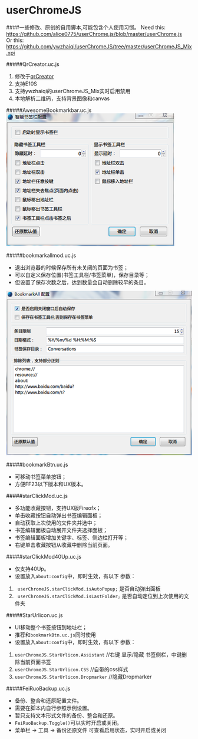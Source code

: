 userChromeJS
============
####一些修改、原创的自用脚本,可能包含个人使用习惯。
Need this:</br>
https://github.com/alice0775/userChrome.js/blob/master/userChrome.js </br>
Or this:</br>
https://github.com/ywzhaiqi/userChromeJS/tree/master/userChromeJS_Mix.xpi


#####QrCreator.uc.js
1. 修改于[qrCreator](https://raw.github.com/lastdream2013/userChrome/master/qrCreator.uc.js "qrCreator")
2. 支持E10S
3. 支持ywzhaiqi的userChromeJS_Mix实时启用禁用
3. 本地解析二维码，支持背景图像和canvas

#####AwesomeBookmarkbar.uc.js
![](Img/3.png)

#####bookmarkallmod.uc.js
- 退出浏览器的时候保存所有未关闭的页面为书签；
- 可以自定义保存位置(书签工具栏/书签菜单)，保存目录等；
- 但设置了保存次数之后，达到数量会自动删除较早的条目。

![](Img/2.png)

#####bookmarkBtn.uc.js
- 可移动书签菜单按钮；
- 方便FF23以下版本和UX版本。

#####starClickMod.uc.js
- 多功能收藏按钮，支持UX版Fireofx；
- 单击收藏按钮自动弹出书签编辑面板；
- 自动获取上次使用的文件夹并选中；
- 书签编辑面板自动展开文件夹选择面板；
- 书签编辑面板增加关键字、标签、侧边栏打开等；
- 右键单击收藏按钮从收藏中删除当前页面。

#####starClickMod40Up.uc.js
- 仅支持40Up。
- 设置放入`about:config`中，即时生效，有以下 参数：
1.  ` userChromeJS.starClickMod.isAutoPopup;`  是否自动弹出面板
1.  ` userChromeJS.starClickMod.isLastFolder;` 是否自动定位到上次使用的文件夹

#####StarUrlicon.uc.js
- UI移动整个书签按钮到地址栏；
- 推荐和`bookmarkBtn.uc.js`同时使用
- 设置放入`about:config`中，即时生效，有以下 参数：
1. `userChromeJS.StarUrlicon.Assistant`    //右键 显示/隐藏 书签侧栏，中键删除当前页面书签
1. `userChromeJS.StarUrlicon.CSS`    //自带的css样式
1. `userChromeJS.StarUrlicon.Dropmarker`    //隐藏Dropmarker

#####FeiRuoBackup.uc.js
- 备份、整合和还原配置文件。
- 需要在脚本内自行参照示例设置。
- 暂只支持文本形式文件的备份、整合和还原。
- ` FeiRuoBackup.Toggle() `可以实时开启或关闭。
- 菜单栏 → 工具 → 备份还原文件 可查看启用状态，实时开启或关闭
